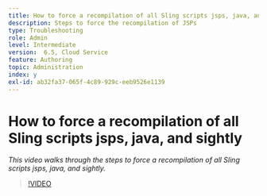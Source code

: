 ```yaml
---
title: How to force a recompilation of all Sling scripts jsps, java, and sightly
description: Steps to force the recompilation of JSPs
type: Troubleshooting
role: Admin
level: Intermediate
version:  6.5, Cloud Service
feature: Authoring
topic: Administration
index: y
exl-id: ab32fa37-065f-4c89-929c-eeb9526e1139
---
```

# How to force a recompilation of all Sling scripts jsps, java, and sightly

*This video walks through the steps to force a recompilation of all Sling scripts jsps, java, and sightly.*

>[!VIDEO](https://video.tv.adobe.com/v/335464?quality=9&learn=on)
